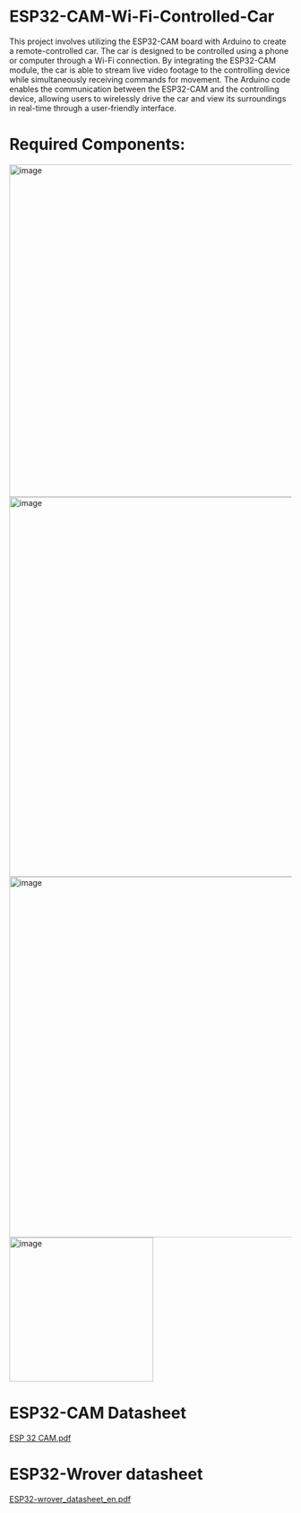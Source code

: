 # ESP32-CAM-Wi-Fi-Controlled-Car
This project involves utilizing the ESP32-CAM board with Arduino to create a remote-controlled car. The car is designed to be controlled using a phone or computer through a Wi-Fi connection. By integrating the ESP32-CAM module, the car is able to stream live video footage to the controlling device while simultaneously receiving commands for movement. The Arduino code enables the communication between the ESP32-CAM and the controlling device, allowing users to wirelessly drive the car and view its surroundings in real-time through a user-friendly interface.

# Required Components:

<img width="593" alt="image" src="https://github.com/bardr98/esp32-cam-Car/assets/91567022/04d4cb88-7ab7-4492-8ff7-f0e39fe94661">

<img width="677" alt="image" src="https://github.com/bardr98/esp32-cam-Car/assets/91567022/6025dacb-204f-4efb-a8df-5785a2f26929">

<img width="643" alt="image" src="https://github.com/bardr98/esp32-cam-Car/assets/91567022/83ae8609-dd7c-4b34-8d72-ec594a0bc87f">

<img width="257" alt="image" src="https://github.com/bardr98/esp32-cam-Car/assets/91567022/d3112459-6bcd-48ea-855c-903e9dfc6084">

# ESP32-CAM Datasheet

[ESP 32 CAM.pdf](https://github.com/bardr98/esp32-cam-Car/files/11477685/ESP.32.CAM.pdf)

# ESP32-Wrover datasheet

[ESP32-wrover_datasheet_en.pdf](https://github.com/bardr98/esp32-cam-Car/files/11477693/ESP32-wrover_datasheet_en.pdf)

